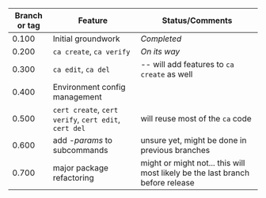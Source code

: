 | Branch or tag | Feature                                               | Status/Comments                                                               |
|---------------|-------------------------------------------------------|-------------------------------------------------------------------------------|
| 0.100         | Initial groundwork                                    | *Completed*                                                                   |
| 0.200         | `ca create`, `ca verify`                              | *On its way*                                                                  |
| 0.300         | `ca edit`, `ca del`                                   | -- will add features to `ca create` as well                                   |
| 0.400         | Environment config management                         |                                                                               |
| 0.500         | `cert create`, `cert verify`, `cert edit`, `cert del` | will reuse most of the `ca` code                                              |
| 0.600         | add -*params* to subcommands                          | unsure yet, might be done in previous branches                                |
| 0.700         | major package refactoring| might or might not... this will most likely be the last branch before release |


